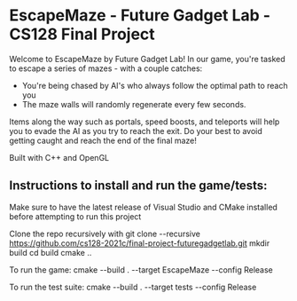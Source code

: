 # EscapeMaze - Future Gadget Lab - CS128 Final Project

Welcome to EscapeMaze by Future Gadget Lab! In our game, you're tasked to escape a series of mazes - with a couple catches: 

* You're being chased by AI's who always follow the optimal path to reach you
* The maze walls will randomly regenerate every few seconds. 
 
Items along the way such as portals, speed boosts, and teleports will help you to evade the AI as you try to reach the exit. Do your best to avoid getting caught and reach the end of the final maze!


Built with C++ and OpenGL


## Instructions to install and run the game/tests:
Make sure to have the latest release of Visual Studio and CMake installed before attempting to run this project

Clone the repo recursively with git clone --recursive https://github.com/cs128-2021c/final-project-futuregadgetlab.git
mkdir build
cd build
cmake ..

To run the game:
cmake --build . --target EscapeMaze --config Release

To run the test suite:
cmake --build . --target tests --config Release
